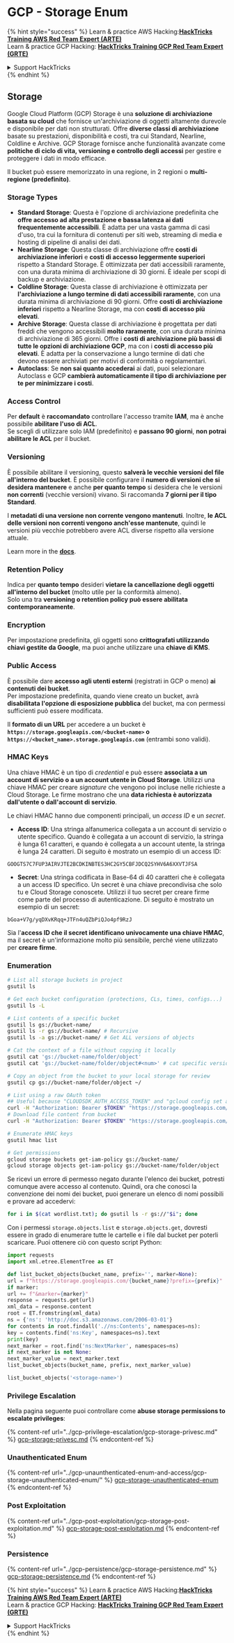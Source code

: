 # GCP - Storage Enum

{% hint style="success" %}
Learn & practice AWS Hacking:<img src="../../../.gitbook/assets/image (1).png" alt="" data-size="line">[**HackTricks Training AWS Red Team Expert (ARTE)**](https://training.hacktricks.xyz/courses/arte)<img src="../../../.gitbook/assets/image (1).png" alt="" data-size="line">\
Learn & practice GCP Hacking: <img src="../../../.gitbook/assets/image (2).png" alt="" data-size="line">[**HackTricks Training GCP Red Team Expert (GRTE)**<img src="../../../.gitbook/assets/image (2).png" alt="" data-size="line">](https://training.hacktricks.xyz/courses/grte)

<details>

<summary>Support HackTricks</summary>

* Check the [**subscription plans**](https://github.com/sponsors/carlospolop)!
* **Join the** 💬 [**Discord group**](https://discord.gg/hRep4RUj7f) or the [**telegram group**](https://t.me/peass) or **follow** us on **Twitter** 🐦 [**@hacktricks\_live**](https://twitter.com/hacktricks\_live)**.**
* **Share hacking tricks by submitting PRs to the** [**HackTricks**](https://github.com/carlospolop/hacktricks) and [**HackTricks Cloud**](https://github.com/carlospolop/hacktricks-cloud) github repos.

</details>
{% endhint %}

## Storage

Google Cloud Platform (GCP) Storage è una **soluzione di archiviazione basata su cloud** che fornisce un'archiviazione di oggetti altamente durevole e disponibile per dati non strutturati. Offre **diverse classi di archiviazione** basate su prestazioni, disponibilità e costi, tra cui Standard, Nearline, Coldline e Archive. GCP Storage fornisce anche funzionalità avanzate come **politiche di ciclo di vita, versioning e controllo degli accessi** per gestire e proteggere i dati in modo efficace.

Il bucket può essere memorizzato in una regione, in 2 regioni o **multi-regione (predefinito)**.

### Storage Types

* **Standard Storage**: Questa è l'opzione di archiviazione predefinita che **offre accesso ad alta prestazione e bassa latenza ai dati frequentemente accessibili**. È adatta per una vasta gamma di casi d'uso, tra cui la fornitura di contenuti per siti web, streaming di media e hosting di pipeline di analisi dei dati.
* **Nearline Storage**: Questa classe di archiviazione offre **costi di archiviazione inferiori** e **costi di accesso leggermente superiori** rispetto a Standard Storage. È ottimizzata per dati accessibili raramente, con una durata minima di archiviazione di 30 giorni. È ideale per scopi di backup e archiviazione.
* **Coldline Storage**: Questa classe di archiviazione è ottimizzata per **l'archiviazione a lungo termine di dati accessibili raramente**, con una durata minima di archiviazione di 90 giorni. Offre **costi di archiviazione inferiori** rispetto a Nearline Storage, ma con **costi di accesso più elevati**.
* **Archive Storage**: Questa classe di archiviazione è progettata per dati freddi che vengono accessibili **molto raramente**, con una durata minima di archiviazione di 365 giorni. Offre i **costi di archiviazione più bassi di tutte le opzioni di archiviazione GCP**, ma con i **costi di accesso più elevati**. È adatta per la conservazione a lungo termine di dati che devono essere archiviati per motivi di conformità o regolamentari.
* **Autoclass**: Se **non sai quanto accederai** ai dati, puoi selezionare Autoclass e GCP **cambierà automaticamente il tipo di archiviazione per te per minimizzare i costi**.

### Access Control

Per **default** è **raccomandato** controllare l'accesso tramite **IAM**, ma è anche possibile **abilitare l'uso di ACL**.\
Se scegli di utilizzare solo IAM (predefinito) e **passano 90 giorni**, **non potrai abilitare le ACL** per il bucket.

### Versioning

È possibile abilitare il versioning, questo **salverà le vecchie versioni del file all'interno del bucket**. È possibile configurare il **numero di versioni che si desidera mantenere** e anche **per quanto tempo** si desidera che le versioni **non correnti** (vecchie versioni) vivano. Si raccomanda **7 giorni per il tipo Standard**.

I **metadati di una versione non corrente vengono mantenuti**. Inoltre, **le ACL delle versioni non correnti vengono anch'esse mantenute**, quindi le versioni più vecchie potrebbero avere ACL diverse rispetto alla versione attuale.

Learn more in the [**docs**](https://cloud.google.com/storage/docs/object-versioning).

### Retention Policy

Indica per **quanto tempo** desideri **vietare la cancellazione degli oggetti all'interno del bucket** (molto utile per la conformità almeno).\
Solo una tra **versioning o retention policy può essere abilitata contemporaneamente**.

### Encryption

Per impostazione predefinita, gli oggetti sono **crittografati utilizzando chiavi gestite da Google**, ma puoi anche utilizzare una **chiave di KMS**.

### Public Access

È possibile dare **accesso agli utenti esterni** (registrati in GCP o meno) **ai contenuti dei bucket**.\
Per impostazione predefinita, quando viene creato un bucket, avrà **disabilitata l'opzione di esposizione pubblica** del bucket, ma con permessi sufficienti può essere modificata.

Il **formato di un URL** per accedere a un bucket è **`https://storage.googleapis.com/<bucket-name>` o `https://<bucket_name>.storage.googleapis.com`** (entrambi sono validi).

### HMAC Keys

Una chiave HMAC è un tipo di _credential_ e può essere **associata a un account di servizio o a un account utente in Cloud Storage**. Utilizzi una chiave HMAC per creare _signature_ che vengono poi incluse nelle richieste a Cloud Storage. Le firme mostrano che una **data richiesta è autorizzata dall'utente o dall'account di servizio**.

Le chiavi HMAC hanno due componenti principali, un _access ID_ e un _secret_.

*   **Access ID**: Una stringa alfanumerica collegata a un account di servizio o utente specifico. Quando è collegata a un account di servizio, la stringa è lunga 61 caratteri, e quando è collegata a un account utente, la stringa è lunga 24 caratteri. Di seguito è mostrato un esempio di un access ID:

`GOOGTS7C7FUP3AIRVJTE2BCDKINBTES3HC2GY5CBFJDCQ2SYHV6A6XXVTJFSA`
*   **Secret**: Una stringa codificata in Base-64 di 40 caratteri che è collegata a un access ID specifico. Un secret è una chiave precondivisa che solo tu e Cloud Storage conoscete. Utilizzi il tuo secret per creare firme come parte del processo di autenticazione. Di seguito è mostrato un esempio di un secret:

`bGoa+V7g/yqDXvKRqq+JTFn4uQZbPiQJo4pf9RzJ`

Sia l'**access ID che il secret identificano univocamente una chiave HMAC**, ma il secret è un'informazione molto più sensibile, perché viene utilizzato per **creare firme**.

### Enumeration
```bash
# List all storage buckets in project
gsutil ls

# Get each bucket configuration (protections, CLs, times, configs...)
gsutil ls -L

# List contents of a specific bucket
gsutil ls gs://bucket-name/
gsutil ls -r gs://bucket-name/ # Recursive
gsutil ls -a gs://bucket-name/ # Get ALL versions of objects

# Cat the context of a file without copying it locally
gsutil cat 'gs://bucket-name/folder/object'
gsutil cat 'gs://bucket-name/folder/object#<num>' # cat specific version

# Copy an object from the bucket to your local storage for review
gsutil cp gs://bucket-name/folder/object ~/

# List using a raw OAuth token
## Useful because "CLOUDSDK_AUTH_ACCESS_TOKEN" and "gcloud config set auth/access_token_file" doesn't work with gsutil
curl -H "Authorization: Bearer $TOKEN" "https://storage.googleapis.com/storage/v1/b/<storage-name>/o"
# Download file content from bucket
curl -H "Authorization: Bearer $TOKEN" "https://storage.googleapis.com/storage/v1/b/supportstorage-58249/o/flag.txt?alt=media" --output -

# Enumerate HMAC keys
gsutil hmac list

# Get permissions
gcloud storage buckets get-iam-policy gs://bucket-name/
gcloud storage objects get-iam-policy gs://bucket-name/folder/object
```
Se ricevi un errore di permesso negato durante l'elenco dei bucket, potresti comunque avere accesso al contenuto. Quindi, ora che conosci la convenzione dei nomi dei bucket, puoi generare un elenco di nomi possibili e provare ad accedervi:
```bash
for i in $(cat wordlist.txt); do gsutil ls -r gs://"$i"; done
```
Con i permessi `storage.objects.list` e `storage.objects.get`, dovresti essere in grado di enumerare tutte le cartelle e i file dal bucket per poterli scaricare. Puoi ottenere ciò con questo script Python:
```python
import requests
import xml.etree.ElementTree as ET

def list_bucket_objects(bucket_name, prefix='', marker=None):
url = f"https://storage.googleapis.com/{bucket_name}?prefix={prefix}"
if marker:
url += f"&marker={marker}"
response = requests.get(url)
xml_data = response.content
root = ET.fromstring(xml_data)
ns = {'ns': 'http://doc.s3.amazonaws.com/2006-03-01'}
for contents in root.findall('.//ns:Contents', namespaces=ns):
key = contents.find('ns:Key', namespaces=ns).text
print(key)
next_marker = root.find('ns:NextMarker', namespaces=ns)
if next_marker is not None:
next_marker_value = next_marker.text
list_bucket_objects(bucket_name, prefix, next_marker_value)

list_bucket_objects('<storage-name>')
```
### Privilege Escalation

Nella pagina seguente puoi controllare come **abuse storage permissions to escalate privileges**:

{% content-ref url="../gcp-privilege-escalation/gcp-storage-privesc.md" %}
[gcp-storage-privesc.md](../gcp-privilege-escalation/gcp-storage-privesc.md)
{% endcontent-ref %}

### Unauthenticated Enum

{% content-ref url="../gcp-unaunthenticated-enum-and-access/gcp-storage-unauthenticated-enum/" %}
[gcp-storage-unauthenticated-enum](../gcp-unaunthenticated-enum-and-access/gcp-storage-unauthenticated-enum/)
{% endcontent-ref %}

### Post Exploitation

{% content-ref url="../gcp-post-exploitation/gcp-storage-post-exploitation.md" %}
[gcp-storage-post-exploitation.md](../gcp-post-exploitation/gcp-storage-post-exploitation.md)
{% endcontent-ref %}

### Persistence

{% content-ref url="../gcp-persistence/gcp-storage-persistence.md" %}
[gcp-storage-persistence.md](../gcp-persistence/gcp-storage-persistence.md)
{% endcontent-ref %}

{% hint style="success" %}
Learn & practice AWS Hacking:<img src="../../../.gitbook/assets/image (1).png" alt="" data-size="line">[**HackTricks Training AWS Red Team Expert (ARTE)**](https://training.hacktricks.xyz/courses/arte)<img src="../../../.gitbook/assets/image (1).png" alt="" data-size="line">\
Learn & practice GCP Hacking: <img src="../../../.gitbook/assets/image (2).png" alt="" data-size="line">[**HackTricks Training GCP Red Team Expert (GRTE)**<img src="../../../.gitbook/assets/image (2).png" alt="" data-size="line">](https://training.hacktricks.xyz/courses/grte)

<details>

<summary>Support HackTricks</summary>

* Controlla i [**piani di abbonamento**](https://github.com/sponsors/carlospolop)!
* **Unisciti al** 💬 [**gruppo Discord**](https://discord.gg/hRep4RUj7f) o al [**gruppo telegram**](https://t.me/peass) o **seguici** su **Twitter** 🐦 [**@hacktricks\_live**](https://twitter.com/hacktricks\_live)**.**
* **Condividi trucchi di hacking inviando PR ai** [**HackTricks**](https://github.com/carlospolop/hacktricks) e [**HackTricks Cloud**](https://github.com/carlospolop/hacktricks-cloud) repos di github.

</details>
{% endhint %}
